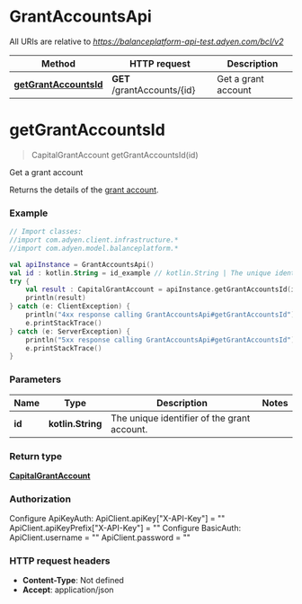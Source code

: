 # GrantAccountsApi

All URIs are relative to *https://balanceplatform-api-test.adyen.com/bcl/v2*

Method | HTTP request | Description
------------- | ------------- | -------------
[**getGrantAccountsId**](GrantAccountsApi.md#getGrantAccountsId) | **GET** /grantAccounts/{id} | Get a grant account


<a name="getGrantAccountsId"></a>
# **getGrantAccountsId**
> CapitalGrantAccount getGrantAccountsId(id)

Get a grant account

Returns the details of the [grant account](https://docs.adyen.com/marketplaces-and-platforms/capital#grant-account).

### Example
```kotlin
// Import classes:
//import com.adyen.client.infrastructure.*
//import com.adyen.model.balanceplatform.*

val apiInstance = GrantAccountsApi()
val id : kotlin.String = id_example // kotlin.String | The unique identifier of the grant account.
try {
    val result : CapitalGrantAccount = apiInstance.getGrantAccountsId(id)
    println(result)
} catch (e: ClientException) {
    println("4xx response calling GrantAccountsApi#getGrantAccountsId")
    e.printStackTrace()
} catch (e: ServerException) {
    println("5xx response calling GrantAccountsApi#getGrantAccountsId")
    e.printStackTrace()
}
```

### Parameters

Name | Type | Description  | Notes
------------- | ------------- | ------------- | -------------
 **id** | **kotlin.String**| The unique identifier of the grant account. |

### Return type

[**CapitalGrantAccount**](CapitalGrantAccount.md)

### Authorization


Configure ApiKeyAuth:
    ApiClient.apiKey["X-API-Key"] = ""
    ApiClient.apiKeyPrefix["X-API-Key"] = ""
Configure BasicAuth:
    ApiClient.username = ""
    ApiClient.password = ""

### HTTP request headers

 - **Content-Type**: Not defined
 - **Accept**: application/json

